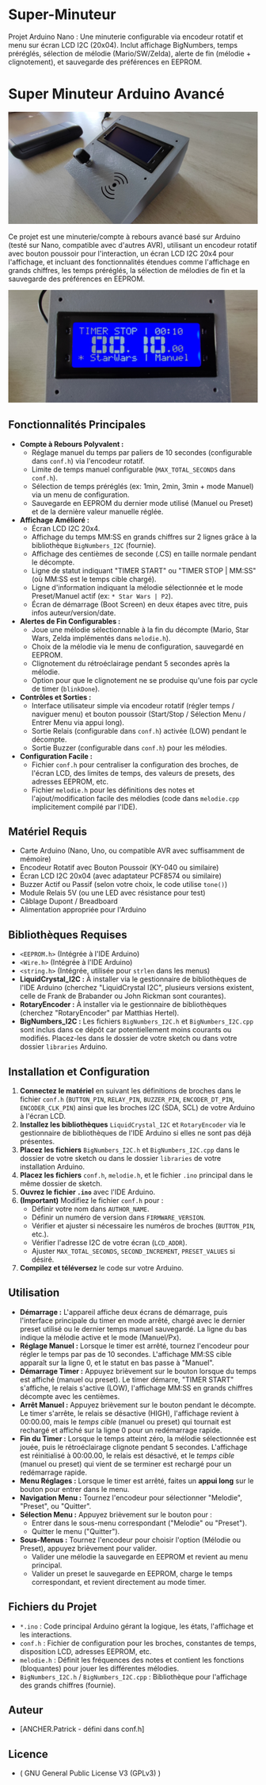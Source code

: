 # Super-Minuteur
Projet Arduino Nano : Une minuterie configurable via encodeur rotatif et menu sur écran LCD I2C (20x04). Inclut affichage BigNumbers, temps préréglés, sélection de mélodie (Mario/SW/Zelda), alerte de fin (mélodie + clignotement), et sauvegarde des préférences en EEPROM.
# Super Minuteur Arduino Avancé

![Super Minuteur Biotier](./images/IMG_20250426_120038.jpg)

Ce projet est une minuterie/compte à rebours avancé basé sur Arduino (testé sur Nano, compatible avec d'autres AVR), utilisant un encodeur rotatif avec bouton poussoir pour l'interaction, un écran LCD I2C 20x4 pour l'affichage, et incluant des fonctionnalités étendues comme l'affichage en grands chiffres, les temps préréglés, la sélection de mélodies de fin et la sauvegarde des préférences en EEPROM.

![Super Minuteur Ecran](./images/IMG_20250426_120127.jpg)

## Fonctionnalités Principales

* **Compte à Rebours Polyvalent :**
    * Réglage manuel du temps par paliers de 10 secondes (configurable dans `conf.h`) via l'encodeur rotatif.
    * Limite de temps manuel configurable (`MAX_TOTAL_SECONDS` dans `conf.h`).
    * Sélection de temps préréglés (ex: 1min, 2min, 3min + mode Manuel) via un menu de configuration.
    * Sauvegarde en EEPROM du dernier mode utilisé (Manuel ou Preset) et de la dernière valeur manuelle réglée.
* **Affichage Amélioré :**
    * Écran LCD I2C 20x4.
    * Affichage du temps MM:SS en grands chiffres sur 2 lignes grâce à la bibliothèque `BigNumbers_I2C` (fournie).
    * Affichage des centièmes de seconde (.CS) en taille normale pendant le décompte.
    * Ligne de statut indiquant "TIMER START" ou "TIMER STOP | MM:SS" (où MM:SS est le temps cible chargé).
    * Ligne d'information indiquant la mélodie sélectionnée et le mode Preset/Manuel actif (ex: `* Star Wars | P2`).
    * Écran de démarrage (Boot Screen) en deux étapes avec titre, puis infos auteur/version/date.
* **Alertes de Fin Configurables :**
    * Joue une mélodie sélectionnable à la fin du décompte (Mario, Star Wars, Zelda implémentés dans `melodie.h`).
    * Choix de la mélodie via le menu de configuration, sauvegardé en EEPROM.
    * Clignotement du rétroéclairage pendant 5 secondes après la mélodie.
    * Option pour que le clignotement ne se produise qu'une fois par cycle de timer (`blinkDone`).
* **Contrôles et Sorties :**
    * Interface utilisateur simple via encodeur rotatif (régler temps / naviguer menu) et bouton poussoir (Start/Stop / Sélection Menu / Entrer Menu via appui long).
    * Sortie Relais (configurable dans `conf.h`) activée (LOW) pendant le décompte.
    * Sortie Buzzer (configurable dans `conf.h`) pour les mélodies.
* **Configuration Facile :**
    * Fichier `conf.h` pour centraliser la configuration des broches, de l'écran LCD, des limites de temps, des valeurs de presets, des adresses EEPROM, etc.
    * Fichier `melodie.h` pour les définitions des notes et l'ajout/modification facile des mélodies (code dans `melodie.cpp` implicitement compilé par l'IDE).

## Matériel Requis

* Carte Arduino (Nano, Uno, ou compatible AVR avec suffisamment de mémoire)
* Encodeur Rotatif avec Bouton Poussoir (KY-040 ou similaire)
* Écran LCD I2C 20x04 (avec adaptateur PCF8574 ou similaire)
* Buzzer Actif ou Passif (selon votre choix, le code utilise `tone()`)
* Module Relais 5V (ou une LED avec résistance pour test)
* Câblage Dupont / Breadboard
* Alimentation appropriée pour l'Arduino

## Bibliothèques Requises

* `<EEPROM.h>` (Intégrée à l'IDE Arduino)
* `<Wire.h>` (Intégrée à l'IDE Arduino)
* `<string.h>` (Intégrée, utilisée pour `strlen` dans les menus)
* **LiquidCrystal_I2C :** À installer via le gestionnaire de bibliothèques de l'IDE Arduino (cherchez "LiquidCrystal I2C", plusieurs versions existent, celle de Frank de Brabander ou John Rickman sont courantes).
* **RotaryEncoder :** À installer via le gestionnaire de bibliothèques (cherchez "RotaryEncoder" par Matthias Hertel).
* **BigNumbers_I2C :** Les fichiers `BigNumbers_I2C.h` et `BigNumbers_I2C.cpp` sont inclus dans ce dépôt car potentiellement moins courants ou modifiés. Placez-les dans le dossier de votre sketch ou dans votre dossier `libraries` Arduino.

## Installation et Configuration

1.  **Connectez le matériel** en suivant les définitions de broches dans le fichier `conf.h` (`BUTTON_PIN`, `RELAY_PIN`, `BUZZER_PIN`, `ENCODER_DT_PIN`, `ENCODER_CLK_PIN`) ainsi que les broches I2C (SDA, SCL) de votre Arduino à l'écran LCD.
2.  **Installez les bibliothèques** `LiquidCrystal_I2C` et `RotaryEncoder` via le gestionnaire de bibliothèques de l'IDE Arduino si elles ne sont pas déjà présentes.
3.  **Placez les fichiers** `BigNumbers_I2C.h` et `BigNumbers_I2C.cpp` dans le dossier de votre sketch ou dans le dossier `libraries` de votre installation Arduino.
4.  **Placez les fichiers** `conf.h`, `melodie.h`, et le fichier `.ino` principal dans le même dossier de sketch.
5.  **Ouvrez le fichier `.ino`** avec l'IDE Arduino.
6.  **(Important)** Modifiez le fichier `conf.h` pour :
    * Définir votre nom dans `AUTHOR_NAME`.
    * Définir un numéro de version dans `FIRMWARE_VERSION`.
    * Vérifier et ajuster si nécessaire les numéros de broches (`BUTTON_PIN`, etc.).
    * Vérifier l'adresse I2C de votre écran (`LCD_ADDR`).
    * Ajuster `MAX_TOTAL_SECONDS`, `SECOND_INCREMENT`, `PRESET_VALUES` si désiré.
7.  **Compilez et téléversez** le code sur votre Arduino.

## Utilisation

* **Démarrage :** L'appareil affiche deux écrans de démarrage, puis l'interface principale du timer en mode arrêté, chargé avec le dernier preset utilisé ou le dernier temps manuel sauvegardé. La ligne du bas indique la mélodie active et le mode (Manuel/Px).
* **Réglage Manuel :** Lorsque le timer est arrêté, tournez l'encodeur pour régler le temps par pas de 10 secondes. L'affichage MM:SS cible apparaît sur la ligne 0, et le statut en bas passe à "Manuel".
* **Démarrage Timer :** Appuyez brièvement sur le bouton lorsque du temps est affiché (manuel ou preset). Le timer démarre, "TIMER START" s'affiche, le relais s'active (LOW), l'affichage MM:SS en grands chiffres décompte avec les centièmes.
* **Arrêt Manuel :** Appuyez brièvement sur le bouton pendant le décompte. Le timer s'arrête, le relais se désactive (HIGH), l'affichage revient à 00:00.00, mais le *temps cible* (manuel ou preset) qui tournait est rechargé et affiché sur la ligne 0 pour un redémarrage rapide.
* **Fin du Timer :** Lorsque le temps atteint zéro, la mélodie sélectionnée est jouée, puis le rétroéclairage clignote pendant 5 secondes. L'affichage est réinitialisé à 00:00.00, le relais est désactivé, et le *temps cible* (manuel ou preset) qui vient de se terminer est rechargé pour un redémarrage rapide.
* **Menu Réglages :** Lorsque le timer est arrêté, faites un **appui long** sur le bouton pour entrer dans le menu.
* **Navigation Menu :** Tournez l'encodeur pour sélectionner "Melodie", "Preset", ou "Quitter".
* **Sélection Menu :** Appuyez brièvement sur le bouton pour :
    * Entrer dans le sous-menu correspondant ("Melodie" ou "Preset").
    * Quitter le menu ("Quitter").
* **Sous-Menus :** Tournez l'encodeur pour choisir l'option (Mélodie ou Preset), appuyez brièvement pour valider.
    * Valider une mélodie la sauvegarde en EEPROM et revient au menu principal.
    * Valider un preset le sauvegarde en EEPROM, charge le temps correspondant, et revient directement au mode timer.

## Fichiers du Projet

* `*.ino` : Code principal Arduino gérant la logique, les états, l'affichage et les interactions.
* `conf.h` : Fichier de configuration pour les broches, constantes de temps, disposition LCD, adresses EEPROM, etc.
* `melodie.h` : Définit les fréquences des notes et contient les fonctions (bloquantes) pour jouer les différentes mélodies.
* `BigNumbers_I2C.h` / `BigNumbers_I2C.cpp` : Bibliothèque pour l'affichage des grands chiffres (fournie).

## Auteur

* [ANCHER.Patrick - défini dans conf.h]

## Licence

* ( GNU General Public License V3 (GPLv3) )
